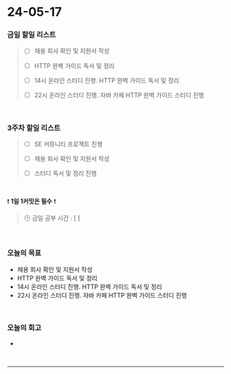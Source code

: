 # 24-05-17
### 금일 할일 리스트
> - [ ]  채용 회사 확인 및 지원서 작성
>
> - [ ]  HTTP 완벽 가이드 독서 및 정리
>
> - [ ]  14시 온라인 스터디 진행. HTTP 완벽 가이드 독서 및 정리
>
> - [ ]  22시 온라인 스터디 진행. 자바 카페 HTTP 완벽 가이드 스터디 진행

<br/>

### 3주차 할일 리스트  
> - [ ]  SE 커뮤니티 프로젝트 진행
>
> - [ ]  채용 회사 확인 및 지원서 작성
>
> - [ ]  스터디 독서 및 정리 진행

<br/>

❗ **1일 1커밋은 필수** ❗
> 🕒 금일 공부 시간 : [  ]

<br/>

### 오늘의 목표
- 채용 회사 확인 및 지원서 작성
- HTTP 완벽 가이드 독서 및 정리
- 14시 온라인 스터디 진행. HTTP 완벽 가이드 독서 및 정리
- 22시 온라인 스터디 진행. 자바 카페 HTTP 완벽 가이드 스터디 진행


<br>

### 오늘의 회고
- 


<br/>

------------  
